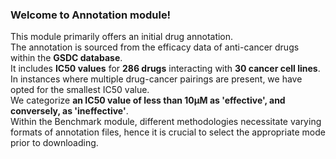 ### Welcome to Annotation module! 
This module primarily offers an initial drug annotation.   
The annotation is sourced from the efficacy data of anti-cancer drugs within the **GSDC database**.  
It includes **IC50 values** for **286 drugs** interacting with **30 cancer cell lines**.  
In instances where multiple drug-cancer pairings are present, we have opted for the smallest IC50 value.  
We categorize **an IC50 value of less than 10μM as 'effective', and conversely, as 'ineffective'**.  
Within the Benchmark module, different methodologies necessitate varying formats of annotation files, hence it is crucial to select the appropriate mode prior to downloading.  